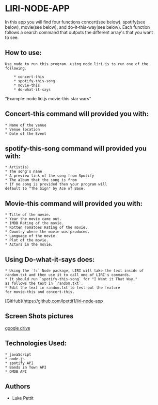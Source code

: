 # **LIRI-NODE-APP**

In this app you will find four functions concert(see below), spotify(see below), movie(see below), and do-it-this-way(see below). Each function follows a search command that outputs the different array's that you want to see. 

## **How to use:**
    Use node to run this program. using node liri.js to run one of the following.

        * concert-this
        * spotify-this-song
        * movie-this
        * do-what-it-says

"Example: node liri.js movie-this star wars"

## **Concert-this command will provided you with:**

    * Name of the venue
    * Venue location
    * Date of the Event

## **spotify-this-song command will provided you with:**

    * Artist(s)
    * The song's name
    * A preview link of the song from Spotify
    * The album that the song is from
    * If no song is provided then your program will 
    default to "The Sign" by Ace of Base. 

## **Movie-this command will provided you with:**

    * Title of the movie.
    * Year the movie came out.
    * IMDB Rating of the movie.
    * Rotten Tomatoes Rating of the movie.
    * Country where the movie was produced.
    * Language of the movie.
    * Plot of the movie.
    * Actors in the movie.

## **Using Do-what-it-says does:**

    * Using the `fs` Node package, LIRI will take the text inside of 
    random.txt and then use it to call one of LIRI's commands.
    * It should run `spotify-this-song` for "I Want it That Way," 
    as follows the text in `random.txt`.
    * Edit the text in random.txt to test out the feature 
    for movie-this and concert-this.

[GitHub](https://github.com/lpettit1/liri-node-app

## **Screen Shots pictures**
[google drive](https://drive.google.com/open?id=1H4LR2vAwWyBUqUWKCab2zT9SMF3xmaPj)

## **Technologies Used:**

    * javaScript
    * node.js
    * spotify API
    * Bands in Town API
    * OMDB API

## **Authors**

* Luke Pettit






